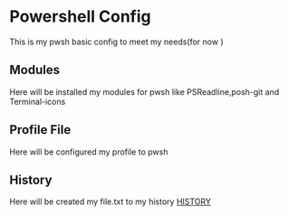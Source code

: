 # Powershell Config
This is my pwsh basic config to meet my needs(for now )

## Modules
Here will be installed my modules for pwsh like PSReadline,posh-git and Terminal-icons

## Profile File
Here will be configured my profile to pwsh

## History

Here will be created my file.txt to my history 
[HISTORY](https://github.com/ThiagoDominguez/personal-repo/blob/pwsh_config/historial.txt)

